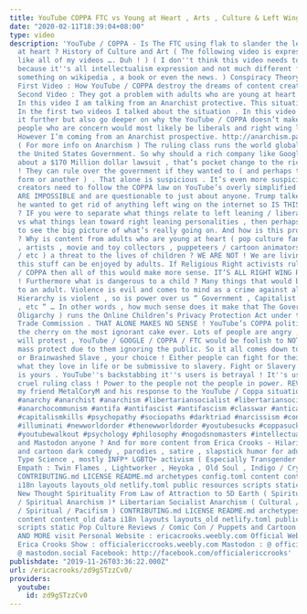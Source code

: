 ```yaml
---
title: YouTube COPPA FTC vs Young at Heart , Arts , Culture & Left Wing politics
date: "2020-02-11T18:39:04+08:00"
type: video
description: 'YouTube / COPPA - Is The FTC using flak to slander the left and young
  at heart ? History of Culture and Art ( The following video is expressed opinion
  like all of my videos …. Duh ! ) ( I don''t think this video needs to be censored
  because it''s all intellectualism expression and not much different from reading
  something on wikipedia , a book or even the news. ) Conspiracy Theory OR TRUTH ?
  First Video : How YouTube / COPPA destroy the dreams of content creators https://www.youtube.com/watch?v=dBc7b6wnQA8
  Second Video : They got a problem with adults who are young at heart https://www.youtube.com/watch?v=msnCMFDCytw
  In this video I am talking from an Anarchist protective. This situation is crazy.
  In the first two videos I talked about the situation . In this video I talk about
  it further but also go deeper on why the YouTube / COPPA doesn’t make sense . Most
  people who are concern would most likely be liberals and right wing libertarian.
  However I’m coming from an Anarchist prospective. http://anarchism.pageabode.com/afaq/index.html
  ( For more info on Anarchism ) The ruling class runs the world globally including
  the United States Government. So why should a rich company like Google be worried
  about a $170 Million dollar lawsuit , that’s pocket change to the rich. NOTHING
  ! They can rule over the government if they wanted to ( and perhaps they do some
  form or another ) . That alone is suspicious . It’s even more suspicious where content
  creators need to follow the COPPA law on YouTube’s overly simplified terms which
  ARE IMPOSSIBLE and are questionable to just about anyone. Trump talked about how
  he wanted to get rid of anything left wing on the internet so IS THIS CONNECTED
  ? IF you were to separate what things relate to left leaning / liberal personalities
  vs what things lean toward right leaning personalities , then perhaps we are starting
  to see the big picture of what’s really going on. And how is this protecting children
  ? Why is content from adults who are young at heart ( pop culture fans , gamers
  , artists , movie and toy collectors , puppeteers / cartoon animators / entertainers
  / etc ) a threat to the lives of children ? WE ARE NOT ! We are living proof that
  this stuff can be enjoyed by adults. If Religious Right activists ruled the FTC
  / COPPA then all of this would make more sense. IT’S ALL RIGHT WING REACTIONARY
  ! Furthermore what is dangerous to a child ? Many things that would be dangerous
  to an adult. Violence is evil and comes to mind as a crime against all living creatures.
  Hierarchy is violent , so is power over us “ Government , Capitalist Ruling Class
  , etc “ … In other words , how much sense does it make that The Government ( Imperialist
  Oligarchy ) runs the Online Children’s Privacy Protection Act under the Federal
  Trade Commission . THAT ALONE MAKES NO SENSE ! YouTube’s COPPA polities are just
  the cherry on the most ignorant cake ever. Lots of people are angry , lots of people
  will protest , YouTube / GOOGLE / COPPA / FTC would be foolish to NOT CAVE IN on
  mass protect due to them ignoring the public. So it all comes down to this. Revolution
  or Brainwashed Slave , your choice ! Either people can fight for their rights and
  what they love in life or be submissive to slavery. Fight or Slavery , the choice
  is yours . YouTube''s backstabbing it''s users is betrayal ! It''s us against the
  cruel ruling class ! Power to the people not the people in power. REVOLUTION ! Also
  my friend MetalCoryM and his response to the YouTube / Coppa situation : https://www.youtube.com/watch?v=6yKe1wfl8zA
  #anarchy #anarchist #anarchism #libertariansocialist #libertariansocialism #anarchocommunist
  #anarchocommunism #antifa #antifascist #antifascism #classwar #anticapitalist #anticapitalism
  #capitalismkills #psychopathy #sociopaths #darktriad #narcissism #conspiracytheories
  #illuminati #newworldorder #thenewworldorder #youtubesucks #coppasucks #ftcsucks
  #youtubewalkout #psychology #philosophy #nogodsnomasters #intellectualism PeerTube
  and Mastodon anyone ? And for more content from Erica Crooks - Hilarious puppet
  and cartoon dark comedy , parodies , satire , slapstick humor for adults - Personality
  Type Science , mostly INFP* LGBTQ+ activism ( Especially Transgender Lesbians )*
  Empath : Twin Flames , Lightworker , Heyoka , Old Soul , Indigo / Crystal , Starseeds
  CONTRIBUTING.md LICENSE README.md archetypes config.toml content content_old data
  i18n layouts layouts_old netlify.toml public resources scripts static New Age /
  New Thought Spirituality From Law of Attraction to 5D Earth ( Spiritual Liberation
  / Spiritual Anarchism )* Libertarian Socialist Anarchism ( Cultural / Philosophical
  / Spiritual / Pacifism ) CONTRIBUTING.md LICENSE README.md archetypes config.toml
  content content_old data i18n layouts layouts_old netlify.toml public resources
  scripts static Pop Culture Reviews / Comic Con / Puppets and Cartoon Animation*
  AND MORE visit Personal Website : ericacrooks.weebly.com Official Website for The
  Erica Crooks Show : officialericcrooks.weebly.com Mastodon : @ officialericcrooks
  @ mastodon.social Facebook: http://facebook.com/officialericcrooks'
publishdate: "2019-11-26T03:36:22.000Z"
url: /ericacrooks/zd9gSTzzCv0/
providers:
  youtube:
    id: zd9gSTzzCv0
---
```

